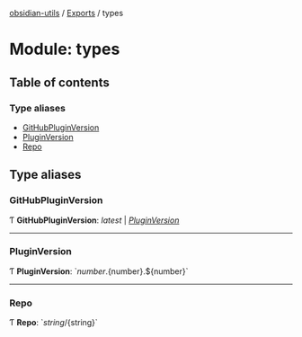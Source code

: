 [obsidian-utils](../README.md) / [Exports](../modules.md) / types

# Module: types

## Table of contents

### Type aliases

- [GitHubPluginVersion](types.md#githubpluginversion)
- [PluginVersion](types.md#pluginversion)
- [Repo](types.md#repo)

## Type aliases

### GitHubPluginVersion

Ƭ **GitHubPluginVersion**: *latest* \| [*PluginVersion*](types.md#pluginversion)

___

### PluginVersion

Ƭ **PluginVersion**: \`${number}.${number}.${number}\`

___

### Repo

Ƭ **Repo**: \`${string}/${string}\`
